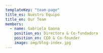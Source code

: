 ```yaml
---
templateKey: "team-page"
title_es: Nuestro Equipo
title_en: Our Team
members:
  - name: Gabriela Gaona
    position_es: Directora & Co-fundadora
    position_en: CEO & Co-founder
    image: img/blog-index.jpg
---
```

